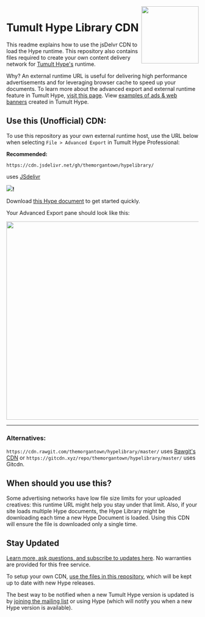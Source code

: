 <img style="float:right" src="https://raw.githubusercontent.com/themorgantown/hypelibrary/master/readme-hypelogo.png" width="150">

# Tumult Hype Library CDN

This readme explains how to use the jsDelvr CDN to load the Hype runtime. This repository also contains files required to create your own content delivery network for <a href="https://tumult.com/hype/pro">Tumult Hype's</a> runtime. 

Why? An external runtime URL is useful for delivering high performance advertisements and for leveraging browser cache to speed up your documents. To learn more about the advanced export and external runtime feature in Tumult Hype, [visit this page](http://tumult.com/hype/documentation/3.0/#external-runtime-hosting). View [examples of ads & web banners](https://tumult.com/hype/gallery/#Ads%20&%20Web%20Banners) created in Tumult Hype.

## Use this (Unofficial) CDN:

To use this repository as your own external runtime host, use the URL below when selecting `File > Advanced Export` in Tumult Hype Professional:

**Recommended:**

`https://cdn.jsdelivr.net/gh/themorgantown/hypelibrary/`

uses [JSdelivr](https://jsdelivr.net) 

[![](https://data.jsdelivr.com/v1/package/gh/themorgantown/hypelibrary/badge)](https://www.jsdelivr.com/package/gh/themorgantown/hypelibrary)**!**

Download <a href="https://raw.githubusercontent.com/themorgantown/hypelibrary/master/Hype_CDN_prepared.hype.zip">this Hype document</a> to get started quickly. 

Your Advanced Export pane should look like this: 

<img src="https://raw.githubusercontent.com/themorgantown/hypelibrary/master/readme-advanced-export-image.png" width="520">


<hr>

### Alternatives:

`https://cdn.rawgit.com/themorgantown/hypelibrary/master/` uses [Rawgit's CDN](https://rawgit.com)
or
`https://gitcdn.xyz/repo/themorgantown/hypelibrary/master/` uses Gitcdn. 


## When should you use this? 

Some advertising networks have low file size limits for your uploaded creatives: this runtime URL might help you stay under that limit. Also, if your site loads multiple Hype documents, the Hype Library might be downloading each time a new Hype Document is loaded. Using this CDN will ensure the file is downloaded only a single time.

## Stay Updated

[Learn more, ask questions, and subscribe to updates here](https://forums.tumult.com/t/unofficial-tumult-hype-cdn/12912). No warranties are provided for this free service. 

To setup your own CDN, [use the files in this repository](https://github.com/themorgantown/hypelibrary), which will be kept up to date with new Hype releases.  

The best way to be notified when a new Tumult Hype version is updated is by [joining the mailing list](http://tumult.com/hype/#social-signups) or using Hype (which will notify you when a new Hype version is available). 
   
